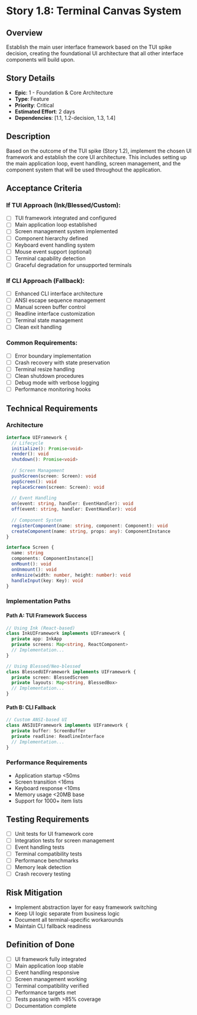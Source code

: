 # Story 1.8: Terminal Canvas System

## Overview
Establish the main user interface framework based on the TUI spike decision, creating the foundational UI architecture that all other interface components will build upon.

## Story Details
- **Epic**: 1 - Foundation & Core Architecture
- **Type**: Feature
- **Priority**: Critical
- **Estimated Effort**: 2 days
- **Dependencies**: [1.1, 1.2-decision, 1.3, 1.4]

## Description
Based on the outcome of the TUI spike (Story 1.2), implement the chosen UI framework and establish the core UI architecture. This includes setting up the main application loop, event handling, screen management, and the component system that will be used throughout the application.

## Acceptance Criteria

### If TUI Approach (Ink/Blessed/Custom):
- [ ] TUI framework integrated and configured
- [ ] Main application loop established
- [ ] Screen management system implemented
- [ ] Component hierarchy defined
- [ ] Keyboard event handling system
- [ ] Mouse event support (optional)
- [ ] Terminal capability detection
- [ ] Graceful degradation for unsupported terminals

### If CLI Approach (Fallback):
- [ ] Enhanced CLI interface architecture
- [ ] ANSI escape sequence management
- [ ] Manual screen buffer control
- [ ] Readline interface customization
- [ ] Terminal state management
- [ ] Clean exit handling

### Common Requirements:
- [ ] Error boundary implementation
- [ ] Crash recovery with state preservation
- [ ] Terminal resize handling
- [ ] Clean shutdown procedures
- [ ] Debug mode with verbose logging
- [ ] Performance monitoring hooks

## Technical Requirements

### Architecture
```typescript
interface UIFramework {
  // Lifecycle
  initialize(): Promise<void>
  render(): void
  shutdown(): Promise<void>
  
  // Screen Management
  pushScreen(screen: Screen): void
  popScreen(): void
  replaceScreen(screen: Screen): void
  
  // Event Handling
  on(event: string, handler: EventHandler): void
  off(event: string, handler: EventHandler): void
  
  // Component System
  registerComponent(name: string, component: Component): void
  createComponent(name: string, props: any): ComponentInstance
}

interface Screen {
  name: string
  components: ComponentInstance[]
  onMount(): void
  onUnmount(): void
  onResize(width: number, height: number): void
  handleInput(key: Key): void
}
```

### Implementation Paths

#### Path A: TUI Framework Success
```typescript
// Using Ink (React-based)
class InkUIFramework implements UIFramework {
  private app: InkApp
  private screens: Map<string, ReactComponent>
  // Implementation...
}

// Using Blessed/Neo-blessed
class BlessedUIFramework implements UIFramework {
  private screen: BlessedScreen
  private layouts: Map<string, BlessedBox>
  // Implementation...
}
```

#### Path B: CLI Fallback
```typescript
// Custom ANSI-based UI
class ANSIUIFramework implements UIFramework {
  private buffer: ScreenBuffer
  private readline: ReadlineInterface
  // Implementation...
}
```

### Performance Requirements
- Application startup <50ms
- Screen transition <16ms
- Keyboard response <10ms
- Memory usage <20MB base
- Support for 1000+ item lists

## Testing Requirements
- [ ] Unit tests for UI framework core
- [ ] Integration tests for screen management
- [ ] Event handling tests
- [ ] Terminal compatibility tests
- [ ] Performance benchmarks
- [ ] Memory leak detection
- [ ] Crash recovery testing

## Risk Mitigation
- Implement abstraction layer for easy framework switching
- Keep UI logic separate from business logic
- Document all terminal-specific workarounds
- Maintain CLI fallback readiness

## Definition of Done
- [ ] UI framework fully integrated
- [ ] Main application loop stable
- [ ] Event handling responsive
- [ ] Screen management working
- [ ] Terminal compatibility verified
- [ ] Performance targets met
- [ ] Tests passing with >85% coverage
- [ ] Documentation complete